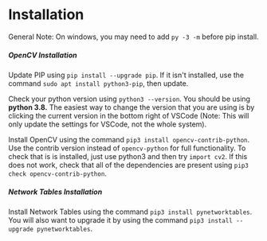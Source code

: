 # Installation
General Note: On windows, you may need to add `py -3 -m` before pip install.

##### OpenCV Installation

Update PIP using `pip install --upgrade pip`. If it isn't installed, use the command `sudo apt install python3-pip`, then update.

Check your python version using `python3 --version`. You should be using **python 3.8.** The easiest way to change the version that you are using is by clicking the current version in the bottom right of VSCode (Note: This will only update the settings for VSCode, not the whole system).

Install OpenCV using the command `pip3 install opencv-contrib-python`. Use the contrib version instead of `opencv-python` for full functionality. To check that is is installed, just use python3 and then try `import cv2`. If this does not work, check that all of the dependencies are present using `pip3 check opencv-contrib-python`.

##### Network Tables Installation
Install Network Tables using the command `pip3 install pynetworktables`. You will also want to upgrade it by using the command `pip3 install --upgrade pynetworktables`.